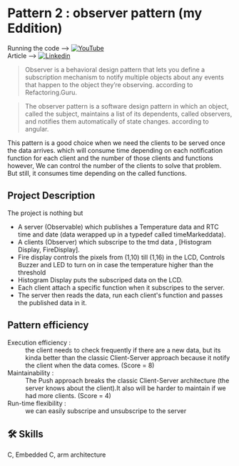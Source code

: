 
# Pattern 2 : observer pattern (my Eddition)

Running the code -->  [![YouTube](https://img.shields.io/badge/-YouTube-red?style=flat&logo=YouTube&logoColor=white&link=https://www.youtube.com/@ElectroEngage)](https://youtu.be/jEViYmZrtyM)<br>
Article --> [![Linkedin](https://img.shields.io/badge/LinkedIn-%20-blue?logo=Linkedin&logoColor=blue&labelColor=black)](https://www.linkedin.com/pulse/observer-pattern-embedded-systems-abdulrahman-yasser-uerkf%3FtrackingId=88TioHn5TVqwjmQ%252FpXZN5g%253D%253D/?trackingId=88TioHn5TVqwjmQ%2FpXZN5g%3D%3D)
> Observer is a behavioral design pattern that lets you define a subscription mechanism to notify multiple objects about any events that happen to the object they’re observing. according to Refactoring.Guru.

> The observer pattern is a software design pattern in which an object, called the subject, maintains a list of its dependents, called observers, and notifies them automatically of state changes. according to angular.

This pattern is a good choice when we need the clients to be served once the data arrives. which will consume time depending on each notification function for each client and the number of those clients and functions however, We can control the number of the clients to solve that problem. But still, it consumes time depending on the called functions.



## Project Description
The project is nothing but 
- A server (Observable) which publishes a Temperature data and RTC time and date (data werapped up in a typedef called timeMarkeddata).
- A clients (Observer) which subscripe to the tmd data , [Histogram Display, FireDisplay].
- Fire display controls the pixels from (1,10) till (1,16) in the LCD, Controls Buzzer and LED to turn on in case the temperature higher than the threshold
- Histogram Display puts the subscriped data on the LCD.
- Each client attach a specific function when it subscripes to the server.
- The server then reads the data, run each client's function and passes the published data in it.



## Pattern efficiency

<dl>
<dt> Execution efficiency :</dt>
<dd> the client needs to check frequently if there are a new data, but its kinda better than the classic Client-Server approach because it notify the client when the data comes. (Score = 8) </dd>
<dt> Maintainability :</dt>
<dd> The Push approach breaks the classic Client-Server architecture (the server knows about the client).It also will be harder to maintain if we had more clients. (Score = 4) </dd>
<dt> Run-time flexibility :</dt>
<dd> we can easily subscripe and unsubscripe to the server </dd> </dl>

## 🛠 Skills
C, Embedded C, arm architecture
